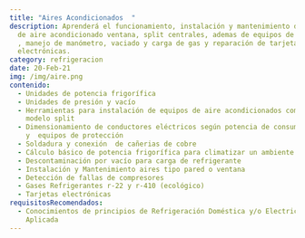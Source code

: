 ```yaml
---
title: "Aires Acondicionados  "
description: Aprenderá el funcionamiento, instalación y mantenimiento de equipos
  de aire acondicionado ventana, split centrales, ademas de equipos de soldadura
  , manejo de manómetro, vaciado y carga de gas y reparación de tarjetas
  electrónicas.
category: refrigeracion
date: 20-Feb-21
img: /img/aire.png
contenido:
  - Unidades de potencia frigorífica
  - Unidades de presión y vacío
  - Herramientas para instalación de equipos de aire acondicionados compactos y
    modelo split
  - Dimensionamiento de conductores eléctricos según potencia de consumo
    y  equipos de protección
  - Soldadura y conexión  de cañerias de cobre
  - Cálculo básico de potencia frigorífica para climatizar un ambiente
  - Descontaminación por vacío para carga de refrigerante
  - Instalación y Mantenimiento aires tipo pared o ventana
  - Detección de fallas de compresores
  - Gases Refrigerantes r-22 y r-410 (ecológico)
  - Tarjetas electrónicas
requisitosRecomendados:
  - Conocimientos de principios de Refrigeración Doméstica y/o Electricidad
    Aplicada
---
```

